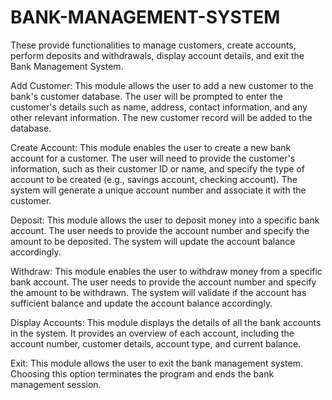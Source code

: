 # BANK-MANAGEMENT-SYSTEM
These  provide functionalities to manage customers, create accounts, perform deposits and withdrawals, display account details, and exit the Bank Management System.

Add Customer: This module allows the user to add a new customer to the bank's customer database. The user will be prompted to enter the customer's details such as name, address, contact information, and any other relevant information. The new customer record will be added to the database.

Create Account: This module enables the user to create a new bank account for a customer. The user will need to provide the customer's information, such as their customer ID or name, and specify the type of account to be created (e.g., savings account, checking account). The system will generate a unique account number and associate it with the customer.

Deposit: This module allows the user to deposit money into a specific bank account. The user needs to provide the account number and specify the amount to be deposited. The system will update the account balance accordingly.

Withdraw: This module enables the user to withdraw money from a specific bank account. The user needs to provide the account number and specify the amount to be withdrawn. The system will validate if the account has sufficient balance and update the account balance accordingly.

Display Accounts: This module displays the details of all the bank accounts in the system. It provides an overview of each account, including the account number, customer details, account type, and current balance.

Exit: This module allows the user to exit the bank management system. Choosing this option terminates the program and ends the bank management session.
